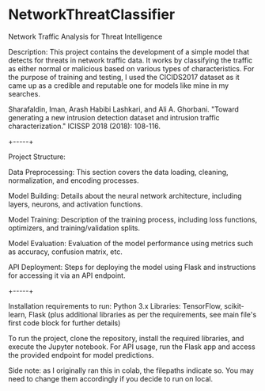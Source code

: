 # NetworkThreatClassifier
Network Traffic Analysis for Threat Intelligence

Description:
This project contains the development of a simple model that detects for threats in network traffic data. It works by classifying the traffic as either normal or malicious based on various types of characteristics. For the purpose of training and testing, I used the CICIDS2017 dataset as it came up as a credible and reputable one for models like mine in my searches.

Sharafaldin, Iman, Arash Habibi Lashkari, and Ali A. Ghorbani. "Toward generating a new intrusion detection dataset and intrusion traffic characterization." ICISSP 2018 (2018): 108-116.

+-----+


Project Structure:

Data Preprocessing: This section covers the data loading, cleaning, normalization, and encoding processes.

Model Building: Details about the neural network architecture, including layers, neurons, and activation functions.

Model Training: Description of the training process, including loss functions, optimizers, and training/validation splits.

Model Evaluation: Evaluation of the model performance using metrics such as accuracy, confusion matrix, etc.

API Deployment: Steps for deploying the model using Flask and instructions for accessing it via an API endpoint.

+-----+

Installation requirements to run:
Python 3.x
Libraries: TensorFlow, scikit-learn, Flask (plus additional libraries as per the requirements, see main file's first code block for further details)

To run the project, clone the repository, install the required libraries, and execute the Jupyter notebook. For API usage, run the Flask app and access the provided endpoint for model predictions.

Side note: as I originally ran this in colab, the filepaths indicate so. You may need to change them accordingly if you decide to run on local.
